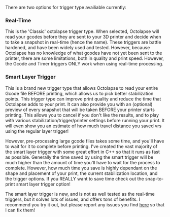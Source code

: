 There are two options for trigger type availiable currently:
### Real-Time
This is the 'Classic' octolapse trigger type.  When selected, Octolapse will read your gcodes before they are sent to your 3D printer and decide when to take a snapshot in real-time (hence the name).  These triggers are battle hardened, and have been widely used and tested.  However, because Octolapse has no knowledge of what gcodes have not yet been sent to the printer, there are some limitations, both in quality and print speed.  However, the Gcode and Timer triggers ONLY work when using real-time processing.
### Smart Layer Trigger
 This is a brand new trigger type that allows Octolapse to read your entire Gcode file BEFORE printing, which allows us to pick better stabilization points.  This trigger type can improve print quality and reduce the time that Octolapse adds to your print.  It can also provide you with an (optional) preview of every snapshot that will be taken BEFORE your printer starts printing.  This allows you to cancel if you don't like the results, and to play with various stabilization/trigger/printer settings before running your print.  It will even show you an estimate of how much travel distance you saved vrs using the regular layer trigger!
   
 However, pre-processing large gcode files takes some time, and you'll have to wait for it to complete before printing.  I've created the vast majority of the smart layer trigger with some great effort in C++ so that it runs as fast as possible.  Generally the time saved by using the smart trigger will be much higher than the amount of time you'll have to wait for the process to complete.  However, how much time you save is highly dependant on the shape and placement of your print, the current stabilization location, and the trigger options.  If you REALLY want to save time check out the snap-to-print smart layer trigger option! 

The smart layer trigger is new, and is not as well tested as the real-time triggers, but it solves lots of issues, and offers tons of benefits.  I recommend you try it out, but please report any issues you find [here](https://github.com/FormerLurker/Octolapse/issues) so that I can fix them!
